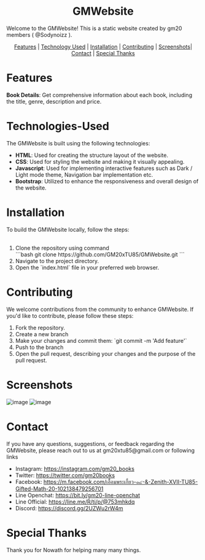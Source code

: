 <h1 align="center">GMWebsite</h1>
<p>Welcome to the GMWebsite! This is a static website created by gm20 members ( @Sodynoizz ).</p>

<p align="center">
    <a href="#features">Features</a> |
    <a href="#technologies-used">Technology Used</a> |
    <a href="#installation">Installation</a> |
    <a href="#contributing">Contributing</a> |
    <a href="#screenshots">Screenshots</a>|
    <a href="#contact">Contact</a> |
    <a href="#special-thanks">Special Thanks</a>
</p>

# Features
<b>Book Details</b>: Get comprehensive information about each book, including the title, genre, description and price.

# Technologies-Used
The GMWebsite is built using the following technologies:
<br>
<ul>
    <li><strong>HTML</strong>: Used for creating the structure layout of the website.</li>
    <li><strong>CSS</strong>: Used for styling the website and making it visually appealing.</li>
    <li><strong>Javascript</strong>: Used for implementing interactive features such as Dark / Light mode theme, Navigation bar implementation etc.</li>
    <li><strong>Bootstrap</strong>: Utilized to enhance the responsiveness and overall design of the website.</li>
</ul>

# Installation
To build the GMWebsite locally, follow the steps:
<br></br>
<ol>
    <li>Clone the repository using command</li>
    ```bash
    git clone https://github.com/GM20xTU85/GMWebsite.git
    ```
    <li> Navigate to the project directory.</li>
    <li>Open the `index.html` file in your preferred web browser.</li>
</ol>

# Contributing 
We welcome contributions from the community to enhance GMWebsite. If you'd like to contribute, please follow these steps:

<ol>
    <li>Fork the repository.</li>
    <li>Create a new branch</li>
    <li>Make your changes and commit them: `git commit -m 'Add feature'`
    <li>Push to the branch</li></li>
    <li>Open the pull request, describing your changes and the purpose of the pull request.
</ol>

# Screenshots
![image](https://i.imgur.com/YSvOFz5.png)
![image](https://i.imgur.com/3vM9QmD.png)
# Contact   
<p>If you have any questions, suggestions, or feedback regarding the GMWebsite, please reach out to us at gm20xtu85@gmail.com or following links</p>

<ul>
    <li>Instagram: <a href="https://instagram.com/gm20_books">https://instagram.com/gm20_books</a></li>
    <li>Twitter: <a href="https://twitter.com/gm20books">https://twitter.com/gm20books</a></li>
    <li>Facebook: <a href="https://m.facebook.com/https://m.facebook.com/เอื้อมพระเกี้ยว-๑๔-&-Zenith-XVII-TU85-Gifted-Math-20-102138479256701">https://m.facebook.com/เอื้อมพระเกี้ยว-๑๔-&-Zenith-XVII-TU85-Gifted-Math-20-102138479256701</a></li>
    <li>Line Openchat: <a href="https://line.me/ti/g2/zfJb9PFSGbmwQuxA20u58rJergn5cWpCKKKqyg?utm_source=invitation&utm_medium=link_copy&utm_campaign=default">https://bit.ly/gm20-line-openchat</a></li>
    <li>Line Official: <a href="https://line.me/R/ti/p/@753mhkdq">https://line.me/R/ti/p/@753mhkdq</a></li>
    <li>Discord: <a href="https://discord.gg/2UZWu2rW4m">https://discord.gg/2UZWu2rW4m</a></li>
</ul>

# Special Thanks
<p>Thank you for <a href="https://github.com/Nowath"></a>Nowath for helping many many things.</p>
